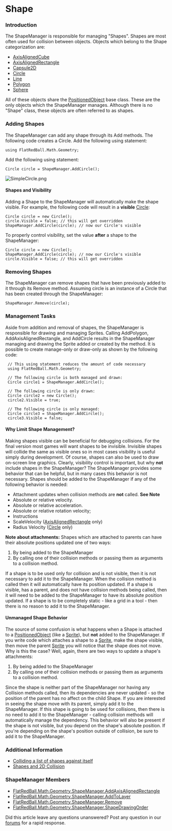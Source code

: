 # Shape

### Introduction

The ShapeManager is responsible for managing "Shapes". Shapes are most often used for collision between objects. Objects which belong to the Shape categorization are:

* [AxisAlignedCube](../../../../frb/docs/index.php)
* [AxisAlignedRectangle](../../../../frb/docs/index.php)
* [Capsule2D](../../../../frb/docs/index.php)
* [Circle](../../../../frb/docs/index.php)
* [Line](../../../../frb/docs/index.php)
* [Polygon](../../../../frb/docs/index.php)
* [Sphere](../../../../frb/docs/index.php)

All of these objects share the [PositionedObject](../../../../frb/docs/index.php) base class. These are the only objects which the ShapeManager manages. Although there is no "Shape" class, these objects are often referred to as shapes.

### Adding Shapes

The ShapeManager can add any shape through its Add methods. The following code creates a Circle. Add the following using statement:

```
using FlatRedBall.Math.Geometry;
```

Add the following using statement:

```
Circle circle = ShapeManager.AddCircle();
```

![SimpleCircle.png](../../../../.gitbook/assets/migrated\_media-SimpleCircle.png)

#### Shapes and Visibility

Adding a Shape to the ShapeManager will automatically make the shape visible. For example, the following code will result in a **visible** [Circle](../../../../frb/docs/index.php):

```
Circle circle = new Circle();
circle.Visible = false; // this will get overridden
ShapeManager.AddCircle(circle); // now our Circle's visible
```

To properly control visibility, set the value **after** a shape to the ShapeManager:

```
Circle circle = new Circle();
ShapeManager.AddCircle(circle); // now our Circle's visible
circle.Visible = false; // this will get overridden
```

### Removing Shapes

The ShapeManager can remove shapes that have been previously added to it through its Remove method. Assuming circle is an instance of a Circle that has been created through the ShapeManager:

```
ShapeManager.Remove(circle);
```

### Management Tasks

Aside from addition and removal of shapes, the ShapeManager is responsible for drawing and managing Sprites. Calling AddPolygon, AddAxisAlignedRectangle, and AddCircle results in the ShapeManager managing and drawing the Sprite added or created by the method. It is possible to create manage-only or draw-only as shown by the following code:

```
 // This using statement reduces the amount of code necessary
 using FlatRedBall.Math.Geometry;

 // The following circle is both managed and drawn:
 Circle circle1 = ShapeManager.AddCircle();

 // The following circle is only drawn:
 Circle circle2 = new Circle();
 circle2.Visible = true;

 // The following circle is only managed:
 Circle circle3 = ShapeManager.AddCircle();
 circle3.Visible = false;
```

#### Why Limit Shape Management?

Making shapes visible can be beneficial for debugging collisions. For the final version most games will want shapes to be invisible. Invisible shapes will collide the same as visible ones so in most cases visibility is useful simply during development. Of course, shapes can also be used to draw on-screen line graphics. Clearly, visibility control is important, but why **not** include shapes in the ShapeManager? The ShapeManager provides some behavior that can be helpful, but in many cases this behavior is not necessary. Shapes should be added to the ShapeManager if any of the following behavior is needed:

* Attachment updates when collision methods are **not** called. **See Note**
* Absolute or relative velocity.
* Absolute or relative acceleration.
* Absolute or relative rotation velocity;
* Instructions
* ScaleVelocity ([AxisAlignedRectangle](../../../../frb/docs/index.php) only)
* Radius Velocity ([Circle](../../../../frb/docs/index.php) only)

**Note about attachments:** Shapes which are attached to parents can have their absolute positions updated one of two ways:

1. By being added to the ShapeManager
2. By calling one of their collision methods or passing them as arguments to a collision method.

If a shape is to be used only for collision and is not visible, then it is not necessary to add it to the ShapeManager. When the collision method is called then it will automatically have its position updated. If a shape is visible, has a parent, and does not have collision methods being called, then it will need to be added to the ShapeManager to have its absolute position updated. If a shape is to be completely static - like a grid in a tool - then there is no reason to add it to the ShapeManager.

#### Unmanaged Shape Behavior

The source of some confusion is what happens when a Shape is attached to a [PositionedObject](../../../../frb/docs/index.php) (like a [Sprite](../../../../frb/docs/index.php)), but **not** added to the ShapeManager. If you write code which attaches a shape to a [Sprite](../../../../frb/docs/index.php), make the shape visible, then move the parent [Sprite](../../../../frb/docs/index.php) you will notice that the shape does not move. Why is this the case? Well, again, there are two ways to update a shape's attachments:

1. By being added to the ShapeManager
2. By calling one of their collision methods or passing them as arguments to a collision method.

Since the shape is neither part of the ShapeManager nor having any Collision methods called, then its dependencies are never updated - so the position of the parent has no affect on the child Shape. If you are interested in seeing the shape move with its parent, simply add it to the ShapeManager. If this shape is going to be used for collisions, then there is no need to add it to the ShapeManager - calling collision methods will automatically manage the dependency. This behavior will also be present if the shape is not visible, but you depend on the shape's absolute position. If you're depending on the shape's position outside of collision, be sure to add it to the ShapeManager.

### Additional Information

* [Colliding a list of shapes against itself](../../../../frb/docs/index.php)
* [Shapes and 2D Collision](../../../../frb/docs/index.php)

### ShapeManager Members

* [FlatRedBall.Math.Geometry.ShapeManager.AddAxisAlignedRectangle](../../../../frb/docs/index.php)
* [FlatRedBall.Math.Geometry.ShapeManager.AddToLayer](../../../../frb/docs/index.php)
* [FlatRedBall.Math.Geometry.ShapeManager.Remove](../../../../frb/docs/index.php)
* [FlatRedBall.Math.Geometry.ShapeManager.ShapeDrawingOrder](../../../../frb/docs/index.php)

Did this article leave any questions unanswered? Post any question in our [forums](../../../../frb/forum.md) for a rapid response.
